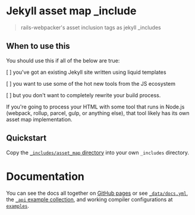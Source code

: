 # Jekyll asset map \_include

> rails-webpacker's asset inclusion tags as jekyll \_includes

<!-- badges  -->

<!-- /badges -->

## When to use this

You should use this if all of the below are true:

[ ] you've got an existing Jekyll site written using liquid templates

[ ] you want to use some of the hot new tools from the JS ecosystem

[ ] but you don't want to completely rewrite your build process.

If you're going to process your HTML with some tool that runs in Node.js (webpack, rollup, parcel, gulp, or anything else), that tool likely has its own asset map implementation.

## Quickstart

Copy the [`_includes/asset_map` directory](./_includes/asset_map) into your own `_includes` directory.

# Documentation

You can see the docs all together on [GitHub pages](//skalt.github.io/jekyll_asset_map/) or see [`_data/docs.yml`](./_data/docs.yml), the [`_api` example collection](./_api), and working compiler configurations at [`examples`](./examples).
